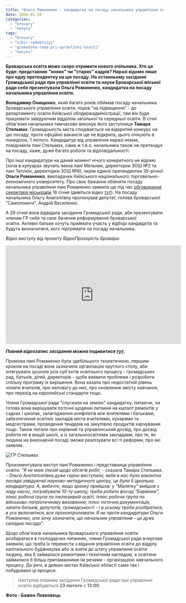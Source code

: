 ```yaml
---
title: "Ольга Романенко - кандидатка на посаду начальника управління освіти - ВІДЕО"
date: 2016-01-28
categories: 
  - "brovary"
  - "novyny"
tags: 
  - "brovary"
  - "vibir-redaktsiyi"
  - "gromadska-rada-pri-upravlinni-osviti"
  - "novini"
---
```


**Броварська освіта може скоро отримати нового очільника. Хто це буде: представник "нових" чи "старих" кадрів? Наразі відомо лише про одну претендентку на цю посаду. На останньому засіданні Громадської ради при управлінні освіти та науки Броварської міської ради себе презентувала Ольга Романенко, кандидатка на посаду начальника управління освіти.**

**Володимир Онищенко**, який багато років обіймав посаду начальника броварського управління освіти, пішов "на підвищення" - до департаменту освіти Київської облдержадміністрації, там він буде працювати завідуючим відділом загальної та середньої освіти. В січні обов'язки начальника тимчасово виконує його заступниця **Тамара Стельмах**. Громадськість міста сподівається на відкритий конкурс на цю посаду, проте офіційно вакансія ще не відкрита, цього очікують в понеділок, 1 лютого. Кандидатур від управління наразі немає, повідомила пані Стельмах, сама ж т.в.о. начальника також не претендує на посаду, каже, дуже багато роботи та відповідальності.

Про інші кандидатури на даний момент нічого конкретного не відомо (хоча в кулуарах звучать імена пані Мельник, директорки ЗОШ №2 та пані Теплюк, директорки ЗОШ №6), окрім єдиної претендентки 35-річної **Ольги Романенко**, викладачки Київського національного торговельно-економічного університету. Про своє бажання обійняти посаду начальника управління пані Романенко заявила ще під час [обговорення секретаря міськради](https://mpz.brovary.org/50490-2/) 16 січня (дивіться відео [тут](https://youtu.be/ZbEZa4kEm6Y)). На посаду начальника Ольгу Анатоліївну пропонував депутат, голова броварської "Самопомочі", Андрій Василенко.

А 26 січня вона відвідала засідання Громадської ради, аби презентувати членам ГР себе та своє бачення реформування броварської освіти. Активні батьки хочуть приймати участь у відборі кандидатів та будуть визначатися, кого підтримати на посаду начальника.

_Відео виступу від проекту ВідеоПрозорість Бровари:_

<iframe src="https://www.youtube.com/embed/cShFa2hC8_Q" width="560" height="315" frameborder="0" allowfullscreen="allowfullscreen"></iframe>

**_Повний відеозапис засідання можна подивитися [тут](https://youtu.be/wEikEZU9Sq8)._**

Промова пані Романенко була здебільшого теоретичною, першим кроком на посаді вона зазначила організацію круглого столу, аби інтегрувати зусилля усіх суб'єктів освітнього процесу - громадських рад, батьків, дітей, директорів - щоби виявити проблеми і розробити спільну програму їх вирішення. Вона казала про недостатній рівень оплати вчителів, про неповагу до них, про оновлення змісту навчання, про перехід на європейські стандарти тощо.

Члени Громадської ради "спускали на землю" кандидатку, питаючи, чи готова вона вирішувати поточні щоденні питання на кшталт ремонтів у садках і школах, залагодження конфліктів між вчителями і батьками, забезпечення освітніх закладів міста вчителями, кухарями та медсестрами, проведення тендерів на закупівлю продуктів харчування тощо. Також питали про керівний та управлінський досвід, про досвід роботи не в вищій школі, а із загальноосвітніми закладами, про те, як людина на виконавчій посаді зможе реалізувати всі ті реформи, про які заявляє.

![ГР Стельмах](https://mpz.brovary.org/wp-content/uploads/2016/01/GR-Stelmah.jpg)

Прокоментувала виступ пані Романенко і представниця управління освіти. _"Я не маю ілюзій щодо обсягів робіт,_ - сказала Тамара Стельмах. - _Ольга Анататоліївна дуже гарно виступила, якби в нас була вакантна посада завідуючої науково-методичного центру, це була б ідеальна кандидатура. А, вибачте, якщо зранку прийшов: у "Малятку" вийшов з ладу насос, пограбували 10-ту школу, треба робити фасад "Барвінка", плюс робоча група по інклюзивній освіті, плюс робоча група по військово-патріотичному вихованню, плюс поточна документація, запити батьків, депутатів, громадськості - і в усьому треба розібратися, в усе включитися, все проконтролювати. Я не проти кандидатури Ольги Романенко, але хочу зазначити, що начальник управління - це дуже складна посада"._

Щодо обов'язків начальника броварського управління освіти розбиратися в господарчих питаннях, члени Громадської ради вчергове заявили, що треба їх перенести з відання управління освіти до відділу капітального будівництва або ж взяти до штату управління освіти людину, яка б займалася ремонтами і технічним наглядом, а освітяни займалися б більш притаманними їм речами - організацією навчального процесу. До речі, в деяких містах Київської області саме так і побудовано ці процеси.

> Наступне планове засідання Громадської ради при управлінні освіти відбудеться **23 лютого** о **13:00**.

**Фото - Бажен Левковець**
